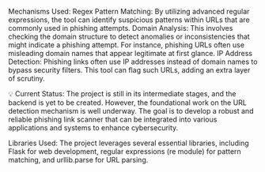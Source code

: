 Mechanisms Used:
Regex Pattern Matching: By utilizing advanced regular expressions, the tool can identify suspicious patterns within URLs that are commonly used in phishing attempts.
Domain Analysis: This involves checking the domain structure to detect anomalies or inconsistencies that might indicate a phishing attempt. For instance, phishing URLs often use misleading domain names that appear legitimate at first glance.
IP Address Detection: Phishing links often use IP addresses instead of domain names to bypass security filters. This tool can flag such URLs, adding an extra layer of scrutiny.

💡 Current Status:
The project is still in its intermediate stages, and the backend is yet to be created. However, the foundational work on the URL detection mechanism is well underway. The goal is to develop a robust and reliable phishing link scanner that can be integrated into various applications and systems to enhance cybersecurity.

Libraries Used:
The project leverages several essential libraries, including Flask for web development, regular expressions (re module) for pattern matching, and urllib.parse for URL parsing.
